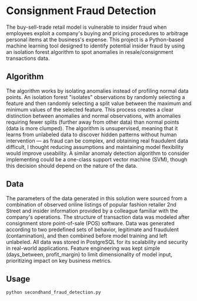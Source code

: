 # Consignment Fraud Detection

The buy-sell-trade retail model is vulnerable to insider fraud when employees exploit a company's buying and pricing procedures to arbitrage personal items at the business's expense.
This project is a Python-based machine learning tool designed to identify potential insider fraud by using an isolation forest algorithm to spot anomalies in resale/consignment transactions data.

## Algorithm

The algorithm works by isolating anomalies instead of profiling normal data points.
An isolation forest "isolates" observations by randomly selecting a feature and then randomly selecting a split value between the maximum and minimum values of the selected feature.
This process creates a clear distinction between anomalies and normal observations, with anomalies requiring fewer splits (further away from other data) than normal points (data is more clumped).
The algorithm is unsupervised, meaning that it learns from unlabeled data to discover hidden patterns without human intervention
&mdash; as fraud can be complex, and obtaining real fraudulent data difficult, I thought reducing assumptions and maintaining model flexibility would improve useability.
A similar anomaly detection algorithm to consider implementing could be a one-class support vector machine (SVM), though this decision should depend on the nature of the data.

## Data

The parameters of the data generated in this solution were sourced from a combination of observed online listings of popular fashion retailer 2nd Street and insider information provided by a colleague familiar with the company's operations.
The structure of transaction data was modeled after consignment store point-of-sale (POS) software.
Data was generated according to two predefined sets of behavior, legitimate and fraudulent (contamination), and then combined before model training and left unlabeled.
All data was stored in PostgreSQL for its scalability and security in real-world applications.
Feature engineering was kept simple (days_between, profit_margin) to limit dimensionality of model input, prioritizing impact on key business metrics.

## Usage

```python secondhand_fraud_detection.py```
